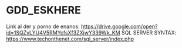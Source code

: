 # GDD_ESKHERE

Link al der y porno de enanos: https://drive.google.com/open?id=1SQZvLYU4V5RMYcfsXf3ZXjwY339Wk_KM
SQL SERVER SYNTAX: https://www.techonthenet.com/sql_server/index.php

